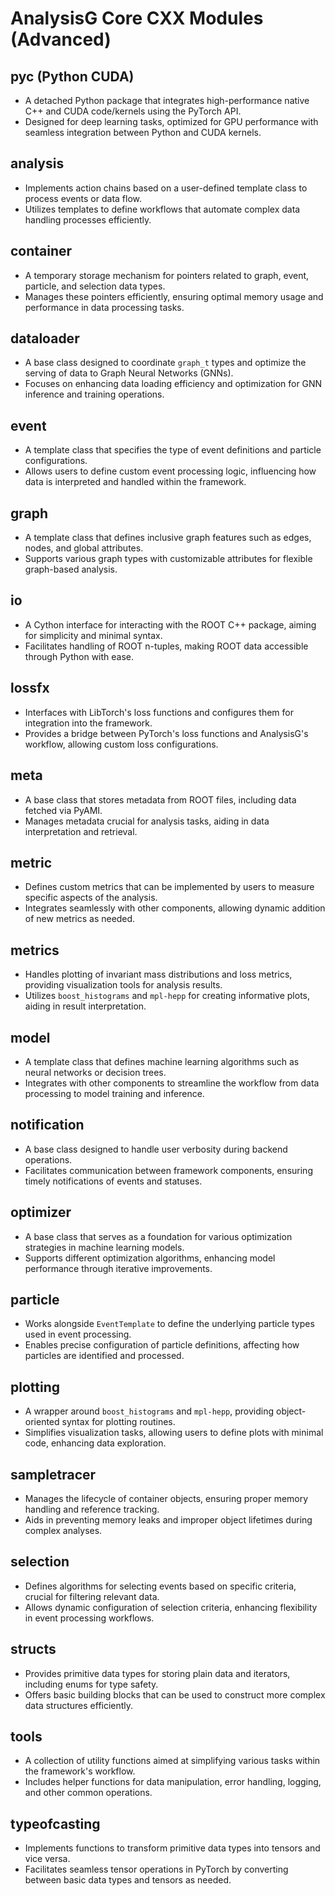 # AnalysisG Core CXX Modules (Advanced)
## pyc (Python CUDA)
- A detached Python package that integrates high-performance native C++ and CUDA code/kernels using the PyTorch API.
- Designed for deep learning tasks, optimized for GPU performance with seamless integration between Python and CUDA kernels.
## analysis
- Implements action chains based on a user-defined template class to process events or data flow.
- Utilizes templates to define workflows that automate complex data handling processes efficiently.
## container
- A temporary storage mechanism for pointers related to graph, event, particle, and selection data types.
- Manages these pointers efficiently, ensuring optimal memory usage and performance in data processing tasks.
## dataloader
- A base class designed to coordinate `graph_t` types and optimize the serving of data to Graph Neural Networks (GNNs).
- Focuses on enhancing data loading efficiency and optimization for GNN inference and training operations.
## event
- A template class that specifies the type of event definitions and particle configurations.
- Allows users to define custom event processing logic, influencing how data is interpreted and handled within the framework.
## graph
- A template class that defines inclusive graph features such as edges, nodes, and global attributes.
- Supports various graph types with customizable attributes for flexible graph-based analysis.
## io
- A Cython interface for interacting with the ROOT C++ package, aiming for simplicity and minimal syntax.
- Facilitates handling of ROOT n-tuples, making ROOT data accessible through Python with ease.
## lossfx
- Interfaces with LibTorch's loss functions and configures them for integration into the framework.
- Provides a bridge between PyTorch's loss functions and AnalysisG's workflow, allowing custom loss configurations.
## meta
- A base class that stores metadata from ROOT files, including data fetched via PyAMI.
- Manages metadata crucial for analysis tasks, aiding in data interpretation and retrieval.
## metric
- Defines custom metrics that can be implemented by users to measure specific aspects of the analysis.
- Integrates seamlessly with other components, allowing dynamic addition of new metrics as needed.
## metrics
- Handles plotting of invariant mass distributions and loss metrics, providing visualization tools for analysis results.
- Utilizes `boost_histograms` and `mpl-hepp` for creating informative plots, aiding in result interpretation.
## model
- A template class that defines machine learning algorithms such as neural networks or decision trees.
- Integrates with other components to streamline the workflow from data processing to model training and inference.
## notification
- A base class designed to handle user verbosity during backend operations.
- Facilitates communication between framework components, ensuring timely notifications of events and statuses.
## optimizer
- A base class that serves as a foundation for various optimization strategies in machine learning models.
- Supports different optimization algorithms, enhancing model performance through iterative improvements.
## particle
- Works alongside `EventTemplate` to define the underlying particle types used in event processing.
- Enables precise configuration of particle definitions, affecting how particles are identified and processed.
## plotting
- A wrapper around `boost_histograms` and `mpl-hepp`, providing object-oriented syntax for plotting routines.
- Simplifies visualization tasks, allowing users to define plots with minimal code, enhancing data exploration.
## sampletracer
- Manages the lifecycle of container objects, ensuring proper memory handling and reference tracking.
- Aids in preventing memory leaks and improper object lifetimes during complex analyses.
## selection
- Defines algorithms for selecting events based on specific criteria, crucial for filtering relevant data.
- Allows dynamic configuration of selection criteria, enhancing flexibility in event processing workflows.
## structs
- Provides primitive data types for storing plain data and iterators, including enums for type safety.
- Offers basic building blocks that can be used to construct more complex data structures efficiently.
## tools
- A collection of utility functions aimed at simplifying various tasks within the framework's workflow.
- Includes helper functions for data manipulation, error handling, logging, and other common operations.
## typeofcasting
- Implements functions to transform primitive data types into tensors and vice versa.
- Facilitates seamless tensor operations in PyTorch by converting between basic data types and tensors as needed.

